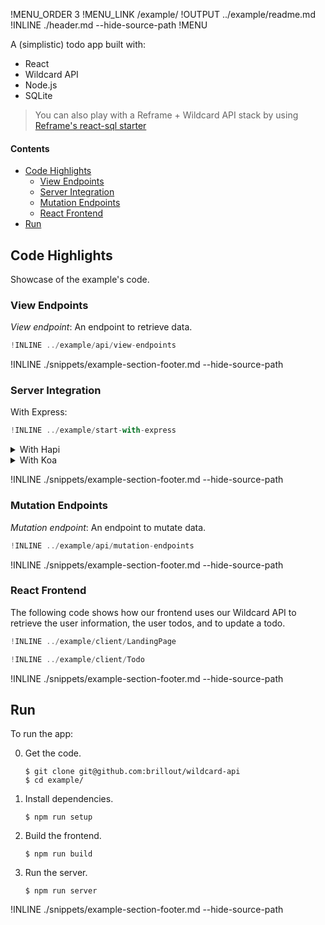 !MENU_ORDER 3
!MENU_LINK /example/
!OUTPUT ../example/readme.md
!INLINE ./header.md --hide-source-path
!MENU

A (simplistic) todo app built with:
 - React
 - Wildcard API
 - Node.js
 - SQLite

> You can also play with a Reframe + Wildcard API stack by using
> [Reframe's react-sql starter](https://github.com/reframejs/reframe/tree/master/plugins/create/starters/react-sql#readme)

#### Contents

- [Code Highlights](#code-highlights)
  - [View Endpoints](#view-endpoints)
  - [Server Integration](#server-integration)
  - [Mutation Endpoints](#mutation-endpoints)
  - [React Frontend](#react-frontend)
- [Run](#run)



## Code Highlights

Showcase of the example's code.

### View Endpoints

*View endpoint*: An endpoint to retrieve data.

~~~js
!INLINE ../example/api/view-endpoints
~~~

!INLINE ./snippets/example-section-footer.md --hide-source-path

### Server Integration

With Express:

~~~js
!INLINE ../example/start-with-express
~~~

<details>
<summary>
With Hapi
</summary>

~~~js
!INLINE ../example/start-with-hapi
~~~
</details>

<details>
<summary>
With Koa
</summary>

~~~js
!INLINE ../example/start-with-koa
~~~
</details>


!INLINE ./snippets/example-section-footer.md --hide-source-path

### Mutation Endpoints

*Mutation endpoint*: An endpoint to mutate data.

~~~js
!INLINE ../example/api/mutation-endpoints
~~~

!INLINE ./snippets/example-section-footer.md --hide-source-path

### React Frontend

The following code shows how our frontend
uses our Wildcard API to retrieve the user information,
the user todos,
and to update a todo.

~~~js
!INLINE ../example/client/LandingPage
~~~

~~~js
!INLINE ../example/client/Todo
~~~

!INLINE ./snippets/example-section-footer.md --hide-source-path

## Run

To run the app:

0. Get the code.

   ~~~shell
   $ git clone git@github.com:brillout/wildcard-api
   $ cd example/
   ~~~

1. Install dependencies.

   ~~~shell
   $ npm run setup
   ~~~

2. Build the frontend.

   ~~~shell
   $ npm run build
   ~~~

3. Run the server.

   ~~~shell
   $ npm run server
   ~~~

!INLINE ./snippets/example-section-footer.md --hide-source-path


